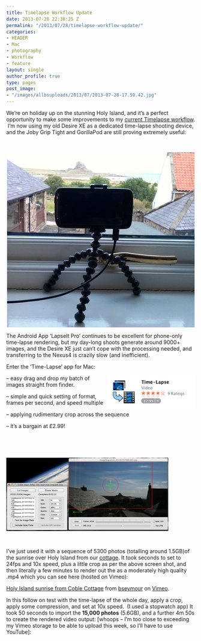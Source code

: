 ```yaml
---
title: Timelapse Workflow Update
date: 2013-07-28 22:38:25 Z
permalink: "/2013/07/28/timelapse-workflow-update/"
categories:
- HEADER
- Mac
- photography
- Workflow
- feature
layout: single
author_profile: true
type: pages
post_image:
- "/images/allbsuploads/2013/07/2013-07-28-17.50.42.jpg"
---
```


We&#8217;re on holiday up on the stunning Holy Island, and it&#8217;s a perfect opportunity to make some improvements to my [current Timelapse workflow](http://allbs.co.uk/2013/05/12/timelapse-via-android-mobile/).  I&#8217;m now using my old Desire XE as a dedicated time-lapse shooting device, and the Joby Grip Tight and GorillaPod are still proving extremely useful:

&nbsp;

<img style="display: block; margin-left: auto; margin-right: auto;" title="2013-07-28 17.50.42.jpg" src="/images/allbsuploads/2013/07/2013-07-28-17.50.42.jpg" alt="2013 07 28 17 50 42" width="500" height="466" border="0" />

The Android App &#8216;LapseIt Pro&#8217; continues to be excellent for phone-only time-lapse rendering, but my day-long shoots generate around 9000+ images, and the Desire XE just can&#8217;t cope with the processing needed, and transferring to the Nexus4 is crazily slow (and inefficient).

Enter the &#8216;Time-Lapse&#8217; app for Mac:

<img style="float: right;" title="Screen Shot 2013-07-28 at 18.09.22.png" src="/images/allbsuploads/2013/07/Screen-Shot-2013-07-28-at-18.09.222.png" alt="Screen Shot 2013 07 28 at 18 09 22" width="234" height="89" border="0" />

&#8211; easy drag and drop my batch of images straight from finder.

&#8211; simple and quick setting of format, frames per second, and speed multiple

&#8211; applying rudimentary crop across the sequence

&#8211; it&#8217;s a bargain at £2.99!

&nbsp;

&nbsp;

<p style="text-align: center;">
  <img class="aligncenter" style="display: block; border: 0px;" title="Screen Shot 2013-07-28 at 21.32.05.png" src="/images/allbsuploads/2013/07/Screen-Shot-2013-07-28-at-21.32.05.png" alt="Screen Shot 2013 07 28 at 21 32 05" width="432" height="195" border="0" />
</p>

&nbsp;

I&#8217;ve just used it with a sequence of 5300 photos (totalling around 1.5GB)of the sunrise over Holy Island from our [cottage](http://www.coblecottageholyisland.co.uk/). It took seconds to set to 24fps and 10x speed, plus a little crop as per the above screen shot, and then literally a few minutes to render out the as a moderately high quality .mp4 which you can see here (hosted on Vimeo):



[Holy Island sunrise from Coble Cottage](http://vimeo.com/71177225) from [bseymour](http://vimeo.com/bseymour) on [Vimeo](https://vimeo.com).

In this follow on test with the time-lapse of the whole day, apply a crop, apply some compression, and set at 10x speed.  (I used a stopwatch app) It took 50 seconds to import the **15,000 photos** (5.6GB), and a further 4m 50s to create the rendered video output: [whoops &#8211; I&#8217;m too close to exceeding my Vimeo storage to be able to upload this week, so I&#8217;ll have to use YouTube]:
